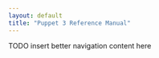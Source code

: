 ```yaml
---
layout: default
title: "Puppet 3 Reference Manual"
---
```



TODO insert better navigation content here
